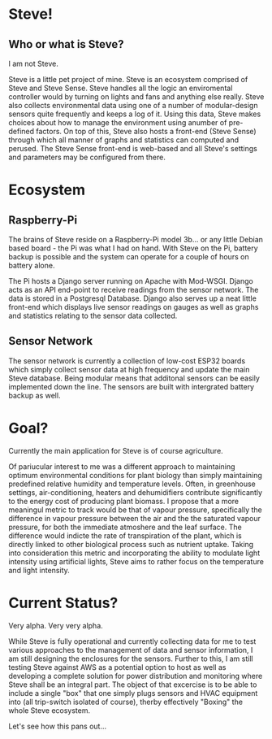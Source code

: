 # Steve!

## Who or what is Steve?

I am not Steve.

Steve is a little pet project of mine. Steve is an ecosystem comprised of Steve and Steve Sense. 
Steve handles all the logic an enviromental controller would by turning on lights and fans and anything else really. 
Steve also collects environmental data using one of a  number of modular-design sensors quite frequently and keeps a log of it. 
Using this data, Steve makes choices about how to manage the environment using anumber of pre-defined factors. 
On top of this, Steve also hosts a front-end (Steve Sense) through which all manner of graphs and statistics can computed and perused. 
The Steve Sense front-end is web-based and all Steve's settings and parameters may be configured from there. 

# Ecosystem
## Raspberry-Pi
The brains of Steve reside on a Raspberry-Pi model 3b... or any little Debian based board - the Pi was what I had on hand. 
With Steve on the Pi, battery backup is possible and the system can operate for a couple of hours on battery alone. 

The Pi hosts a Django server running on Apache with Mod-WSGI. Django acts as an API end-point to receive readings from the sensor network.
The data is stored in a Postgresql Database.
Django also serves up a neat little front-end which displays live sensor readings on gauges as well as graphs and statistics relating to the sensor data collected.

## Sensor Network
The sensor network is currently a collection of low-cost ESP32 boards which simply collect sensor data at high frequency and update the main Steve database. 
Being modular means that additonal sensors can be easily implemented down the line. 
The sensors are built with intergrated battery backup as well. 

# Goal? 
Currently the main application for Steve is of course agriculture. 

Of pariucular interest to me was a different approach to maintaining optimum environmental conditions for plant biology than simply maintaining predefined relative humidity and temperature levels.
Often, in greenhouse settings, air-conditioning, heaters and dehumidifiers contribute significantly to the energy cost of producing plant biomass. 
I propose that a more meaningul metric to track would be that of vapour pressure, specifically the difference in vapour pressure between the air and the the saturated vapour pressure, for both the immediate atmoshere and the leaf surface. 
The difference would indicte the rate of transpiration of the plant, which is directly linked to other biological process such as nutrient uptake. 
Taking into consideration this metric and incorporating the ability to modulate light intensity using artificial lights, Steve aims to rather focus on the temperature and light intensity. 

# Current Status? 

Very alpha. Very very alpha. 

While Steve is fully operational and currently collecting data for me to test various approaches to the management of data and sensor information, I am still designing the enclosures for the sensors. 
Further to this, I am still testing Steve against AWS as a potential option to host as well as developing a complete solution for power distribution and monitoring where Steve shall be an integral part. 
The object of that excercise is to be able to include a single "box" that one simply plugs sensors and HVAC equipment into (all trip-switch isolated of course), therby effectively "Boxing" the whole Steve ecosystem. 

Let's see how this pans out... 
